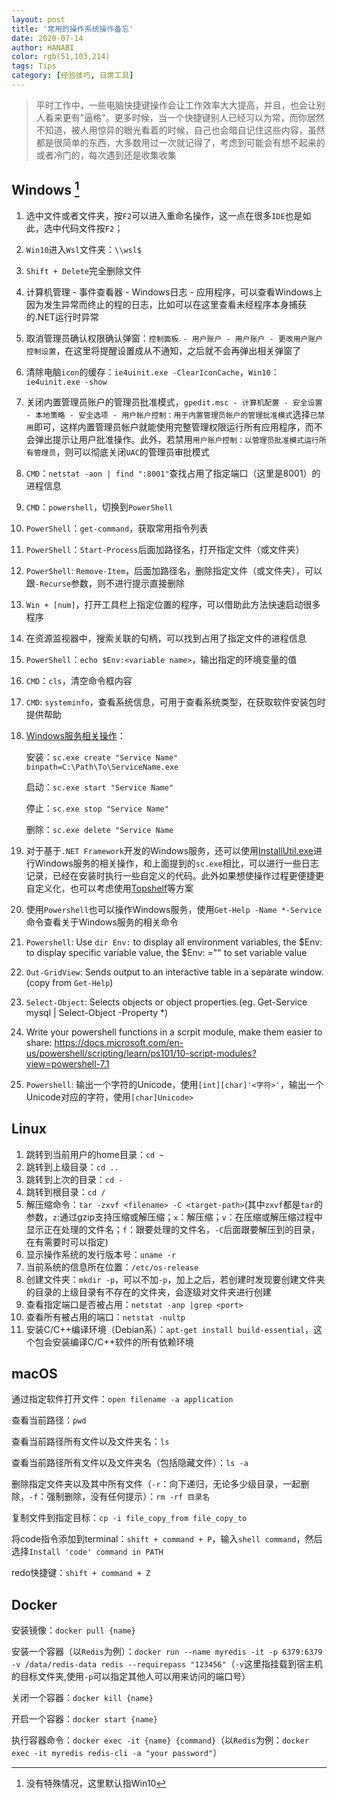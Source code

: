```yaml
---
layout: post
title: '常用的操作系统操作备忘'
date: 2020-07-14
author: HANABI
color: rgb(51,103,214)
tags: Tips
category: [经验技巧, 日常工具]
---
```

> 平时工作中，一些电脑快捷键操作会让工作效率大大提高，并且，也会让别人看来更有"逼格"。更多时候，当一个快捷键别人已经习以为常，而你居然不知道，被人用惊异的眼光看着的时候，自己也会暗自记住这些内容，虽然都是很简单的东西，大多数用过一次就记得了，考虑到可能会有想不起来的或者冷门的，每次遇到还是收集收集

## Windows [^1]

1.	选中文件或者文件夹，按`F2`可以进入重命名操作，这一点在很多`IDE`也是如此，选中代码文件按`F2`；
2.	`Win10`进入`Wsl`文件夹：`\\wsl$`
3.	`Shift + Delete`完全删除文件
4.	计算机管理 - 事件查看器 - Windows日志 - 应用程序，可以查看Windows上因为发生异常而终止的程的日志，比如可以在这里查看未经程序本身捕获的.NET运行时异常
5.	取消管理员确认权限确认弹窗：`控制面板 - 用户账户 - 用户账户 - 更改用户账户控制设置`，在这里将提醒设置成从不通知，之后就不会再弹出相关弹窗了
6.	清除电脑`icon`的缓存：`ie4uinit.exe -ClearIconCache`，`Win10`：`ie4uinit.exe -show`
7.	关闭内置管理员账户的管理员批准模式，`gpedit.msc - 计算机配置 - 安全设置 - 本地策略 - 安全选项 - 用户帐户控制：用于内置管理员帐户的管理批准模式`选择`已禁用`即可，这样内置管理员帐户就能使用完整管理权限运行所有应用程序，而不会弹出提示让用户批准操作。此外，若禁用`用户账户控制：以管理员批准模式运行所有管理员`，则可以彻底关闭`UAC`的管理员审批模式
8.	`CMD`：`netstat -aon | find ":8001"`查找占用了指定端口（这里是8001）的进程信息
9.	`CMD`：`powershell`，切换到`PowerShell`
10.	`PowerShell`：`get-command`，获取常用指令列表
11.	`PowerShell`：`Start-Process`后面加路径名，打开指定文件（或文件夹）
12.	`PowerShell`: `Remove-Item`，后面加路径名，删除指定文件（或文件夹），可以跟`-Recurse`参数，则不进行提示直接删除
13.	`Win + [num]`，打开工具栏上指定位置的程序，可以借助此方法快速启动很多程序
14. 在资源监视器中，搜索关联的句柄，可以找到占用了指定文件的进程信息
15. `PowerShell`：`echo $Env:<variable name>`，输出指定的环境变量的值
16. `CMD`：`cls`，清空命令框内容
17. `CMD`: `systeminfo`，查看系统信息，可用于查看系统类型，在获取软件安装包时提供帮助
18. [Windows服务相关操作](https://docs.microsoft.com/zh-cn/dotnet/core/extensions/windows-service)：

    安装：`sc.exe create "Service Name" binpath=C:\Path\To\ServiceName.exe`
    
    启动：`sc.exe start "Service Name"`

    停止：`sc.exe stop "Service Name"`

    删除：`sc.exe delete "Service Name`

19. 对于基于`.NET Framework`开发的Windows服务，还可以使用[InstallUtil.exe](https://docs.microsoft.com/zh-cn/dotnet/framework/tools/installutil-exe-installer-tool)进行Windows服务的相关操作，和上面提到的`sc.exe`相比，可以进行一些日志记录，已经在安装时执行一些自定义的代码。此外如果想使操作过程更便捷更自定义化，也可以考虑使用[Topshelf](https://github.com/Topshelf/Topshelf)等方案

20. 使用`Powershell`也可以操作Windows服务，使用`Get-Help -Name *-Service`命令查看关于Windows服务的相关命令
21. `Powershell`: Use `dir Env:` to display all environment variables, the $Env:<variable-name> to display specific variable value, the $Env:<variable-name> ="<value>" to set variable value
22. `Out-GridView`: Sends output to an interactive table in a separate window.(copy from `Get-Help`)
23. `Select-Object`: Selects objects or object properties.(eg. Get-Service mysql | Select-Object -Property *)
24. Write your powershell functions in a scrpit module, make them easier to share:
    https://docs.microsoft.com/en-us/powershell/scripting/learn/ps101/10-script-modules?view=powershell-7.1
25. `Powershell`: 输出一个字符的Unicode，使用`[int][char]'<字符>'`，输出一个Unicode对应的字符，使用`[char]Unicode>`

## Linux

1. 跳转到当前用户的home目录：`cd ~`
2. 跳转到上级目录：`cd ..`
3. 跳转到上次的目录：`cd -`
4. 跳转到根目录：`cd /`
5. 解压缩命令：`tar -zxvf <filename> -C <target-path>`(其中`zxvf`都是`tar`的参数，`z`:通过gzip支持压缩或解压缩；`x`：解压缩；`v`：在压缩或解压缩过程中显示正在处理的文件名；`f`：跟要处理的文件名，`-C`后面跟要解压到的目录，在有需要时可以指定)
6. 显示操作系统的发行版本号：`uname -r` 
7. 当前系统的信息所在位置：`/etc/os-release`
8. 创建文件夹：`mkdir -p`，可以不加`-p`，加上之后，若创建时发现要创建文件夹的目录的上级目录有不存在的文件夹，会逐级对文件夹进行创建
9. 查看指定端口是否被占用：`netstat -anp |grep <port>`
10. 查看所有被占用的端口：`netstat -nultp`
11. 安装C/C++编译环境（Debian系）：`apt-get install build-essential`，这个包会安装编译C/C++软件的所有依赖环境
## macOS

通过指定软件打开文件：`open filename -a application`

查看当前路径：`pwd`

查看当前路径所有文件以及文件夹名：`ls`

查看当前路径所有文件以及文件夹名（包括隐藏文件）：`ls -a`

删除指定文件夹以及其中所有文件（`-r`：向下递归，无论多少级目录，一起删除，`-f`：强制删除，没有任何提示）：`rm -rf 目录名`

复制文件到指定目标：`cp -i file_copy_from file_copy_to`

将code指令添加到terminal：`shift + command + P`，输入`shell command`，然后选择`Install 'code' command in PATH`

redo快捷键：`shift + command + Z`

## Docker

安装镜像：`docker pull {name}`

安装一个容器（以`Redis`为例）：`docker run --name myredis -it -p 6379:6379 -v /data/redis-data redis --requirepass "123456"`（`-v`这里指挂载到宿主机的目标文件夹,使用`-p`可以指定其他人可以用来访问的端口号）

关闭一个容器：`docker kill {name}`

开启一个容器：`docker start {name}`

执行容器命令：`docker exec -it {name} {command}`（以`Redis`为例：`docker exec -it myredis redis-cli -a "your password"`）



[^1]:没有特殊情况，这里默认指Win10